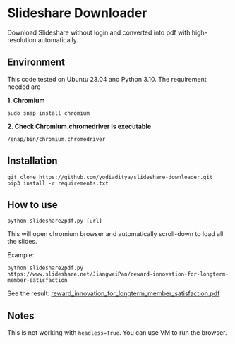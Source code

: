 # Slideshare Downloader

Download Slideshare without login and converted into pdf with high-resolution automatically.

## Environment
This code tested on Ubuntu 23.04 and Python 3.10. The requirement needed are

**1. Chromium**

```sudo snap install chromium```

**2. Check Chromium.chromedriver is executable**

```/snap/bin/chromium.chromedriver```

## Installation

```
git clone https://github.com/yodiaditya/slideshare-downloader.git
pip3 install -r requirements.txt
```

## How to use

```
python slideshare2pdf.py [url]
```

This will open chromium browser and automatically scroll-down to load all the slides. 

Example:
```
python slideshare2pdf.py https://www.slideshare.net/JiangweiPan/reward-innovation-for-longterm-member-satisfaction
```

See the result: [reward_innovation_for_longterm_member_satisfaction.pdf](reward_innovation_for_longterm_member_satisfaction.pdf)

## Notes 
This is not working with ```headless=True```. You can use VM to run the browser.
